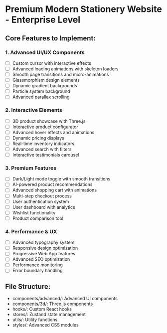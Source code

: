 # Premium Modern Stationery Website - Enterprise Level

## Core Features to Implement:

### 1. Advanced UI/UX Components
- [ ] Custom cursor with interactive effects
- [ ] Advanced loading animations with skeleton loaders
- [ ] Smooth page transitions and micro-animations
- [ ] Glassmorphism design elements
- [ ] Dynamic gradient backgrounds
- [ ] Particle system background
- [ ] Advanced parallax scrolling

### 2. Interactive Elements
- [ ] 3D product showcase with Three.js
- [ ] Interactive product configurator
- [ ] Advanced hover effects and animations
- [ ] Dynamic pricing displays
- [ ] Real-time inventory indicators
- [ ] Advanced search with filters
- [ ] Interactive testimonials carousel

### 3. Premium Features
- [ ] Dark/Light mode toggle with smooth transitions
- [ ] AI-powered product recommendations
- [ ] Advanced shopping cart with animations
- [ ] Multi-step checkout process
- [ ] User authentication system
- [ ] User dashboard with analytics
- [ ] Wishlist functionality
- [ ] Product comparison tool

### 4. Performance & UX
- [ ] Advanced typography system
- [ ] Responsive design optimization
- [ ] Progressive Web App features
- [ ] Advanced SEO optimization
- [ ] Performance monitoring
- [ ] Error boundary handling

## File Structure:
- components/advanced/: Advanced UI components
- components/3d/: Three.js components
- hooks/: Custom React hooks
- stores/: Zustand state management
- utils/: Utility functions
- styles/: Advanced CSS modules